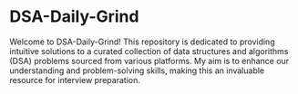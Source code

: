 # DSA-Daily-Grind
Welcome to DSA-Daily-Grind! This repository is dedicated to providing intuitive solutions to a curated collection of data structures and algorithms (DSA) problems sourced from various platforms. My aim is to enhance our understanding and problem-solving skills, making this an invaluable resource for interview preparation.
